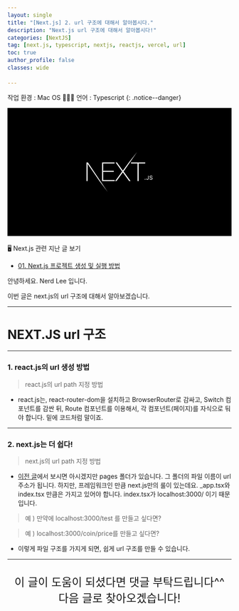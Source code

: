 ```yaml
---
layout: single
title: "[Next.js] 2. url 구조에 대해서 알아봅시다."
description: "Next.js url 구조에 대해서 알아봅시다!"
categories: [NextJS]
tag: [next.js, typescript, nextjs, reactjs, vercel, url]
toc: true
author_profile: false
classes: wide

---
```


작업 환경 : Mac OS 🧑🏻‍💻
언어 : Typescript
{: .notice--danger}

![](/assets/img/etc/nextjs.png)

🖥 Next.js 관련 지난 글 보기

- [01. Next.js 프로젝트 생성 및 실행 방법](/nextjs/0001/)

안녕하세요. Nerd Lee 입니다.

이번 글은 next.js의 url 구조에 대해서 알아보겠습니다.

---

# NEXT.JS url 구조

---

### 1. react.js의 url 생성 방법

> react.js의 url path 지정 방법

- react.js는, react-router-dom을 설치하고 BrowserRouter로 감싸고, Switch 컴포넌트를 감싼 뒤, Route 컴포넌트를 이용해서, 각 컴포넌트(페이지)를 자식으로 둬야 합니다. 밑에 코드처럼 말이죠.

<script src="https://gist.github.com/Nerd-Lee/fc43c1b727ea2848127fa4953bffecdd.js"></script>

---

### 2. next.js는 더 쉽다!

> next.js의 url path 지정 방법

- [이전 글](/nextjs/0001/#3-프로젝트-실행해보기)에서 보시면 아시겠지만 pages 폴더가 있습니다. 그 폴더의 파일 이름이 url 주소가 됩니다. 하지만, 프레임워크인 만큼 next.js만의 룰이 있는데요. \_app.tsx와 index.tsx 만큼은 가지고 있어야 합니다. index.tsx가 localhost:3000/ 이기 때문입니다.

> 예 ) 만약에 localhost:3000/test 를 만들고 싶다면?

<script src="https://gist.github.com/Nerd-Lee/72e9e9f4aa1f68fade9c487143e2e871.js"></script>

> 예 ) localhost:3000/coin/price를 만들고 싶다면?

<script src="https://gist.github.com/Nerd-Lee/9983cad3312b1f35f60649df706a2879.js"></script>

- 이렇게 파일 구조를 가지게 되면, 쉽게 url 구조를 만들 수 있습니다.

---

<br>

<div style="font-size:25px; text-align:center">
이 글이 도움이 되셨다면 댓글 부탁드립니다^^<br>
다음 글로 찾아오겠습니다!

</div>

